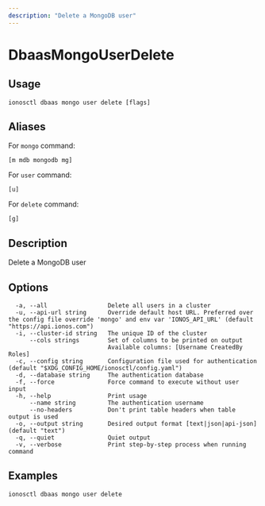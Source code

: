 ```yaml
---
description: "Delete a MongoDB user"
---
```


# DbaasMongoUserDelete

## Usage

```text
ionosctl dbaas mongo user delete [flags]
```

## Aliases

For `mongo` command:

```text
[m mdb mongodb mg]
```

For `user` command:

```text
[u]
```

For `delete` command:

```text
[g]
```

## Description

Delete a MongoDB user

## Options

```text
  -a, --all                 Delete all users in a cluster
  -u, --api-url string      Override default host URL. Preferred over the config file override 'mongo' and env var 'IONOS_API_URL' (default "https://api.ionos.com")
  -i, --cluster-id string   The unique ID of the cluster
      --cols strings        Set of columns to be printed on output 
                            Available columns: [Username CreatedBy Roles]
  -c, --config string       Configuration file used for authentication (default "$XDG_CONFIG_HOME/ionosctl/config.yaml")
  -d, --database string     The authentication database
  -f, --force               Force command to execute without user input
  -h, --help                Print usage
      --name string         The authentication username
      --no-headers          Don't print table headers when table output is used
  -o, --output string       Desired output format [text|json|api-json] (default "text")
  -q, --quiet               Quiet output
  -v, --verbose             Print step-by-step process when running command
```

## Examples

```text
ionosctl dbaas mongo user delete
```

